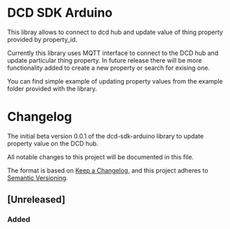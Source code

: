 # DCD SDK Arduino

This libray allows to connect to dcd hub and update value of thing property provided by property_id.

Currently this library uses MQTT interface to connect to the DCD hub and update particular thing property. In future release there will be more functionality added to create a new property or search for exising one.

You can find simple example of updating property values from the example folder provided with the library.

# Changelog

The initial beta version 0.0.1 of the dcd-sdk-arduino library to update property value on the DCD hub.

All notable changes to this project will be documented in this file.

The format is based on [Keep a Changelog](https://keepachangelog.com/en/1.0.0/),
and this project adheres to [Semantic Versioning](https://semver.org/spec/v2.0.0.html).

## [Unreleased]



### Added
